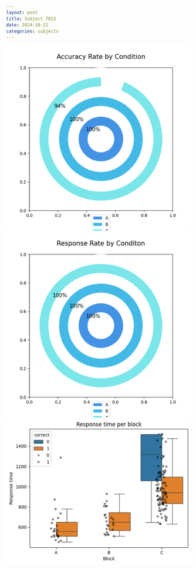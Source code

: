 ```yaml
---
layout: post
title: Subject 7023
date: 2024-10-21
categories: subjects
---
```


![](data/7023/run-11/7023_accuracy_rate.png)
![](data/7023/run-11/7023_response_rate.png)
![](data/7023/run-11/7023_rt.png)
